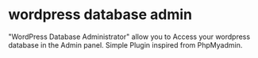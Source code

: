 # wordpress database admin 

"WordPress Database Administrator" allow you to Access your wordpress database in the Admin panel. Simple Plugin inspired from PhpMyadmin.
